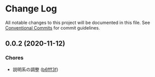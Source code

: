 # Change Log

All notable changes to this project will be documented in this file.
See [Conventional Commits](https://conventionalcommits.org) for commit guidelines.

<a name="0.0.2"></a>
## 0.0.2 (2020-11-12)


### Chores

* 説明系の調整 ([b6fff3f](https://github.com/Himenon/ticktack-js/commit/b6fff3f))
